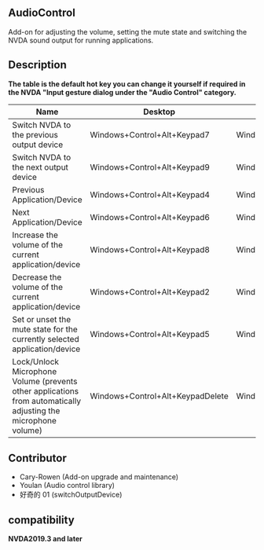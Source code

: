 ## AudioControl

Add-on for adjusting the volume, setting the mute state and switching the NVDA sound output for running applications.

## Description

**The table is the default hot key you can change it yourself if required in the NVDA "Input gesture dialog under the "Audio Control" category.**

| Name | Desktop | Laptop |
| ---- | ---- | ---- |
| Switch NVDA to the previous output device | Windows+Control+Alt+Keypad7 | Windows+Control+Alt+PageUp |
| Switch NVDA to the next output device | Windows+Control+Alt+Keypad9 | Windows+Control+Alt+PageDown | Windows+Control+Alt+PageDown
| Previous Application/Device | Windows+Control+Alt+Keypad4 | Windows+Control+Alt+Left |
| Next Application/Device | Windows+Control+Alt+Keypad6 | Windows+Control+Alt+Right |
| Increase the volume of the current application/device | Windows+Control+Alt+Keypad8 | Windows+Control+Alt+Up |
| Decrease the volume of the current application/device | Windows+Control+Alt+Keypad2 | Windows+Control+Alt+Down |
| Set or unset the mute state for the currently selected application/device | Windows+Control+Alt+Keypad5 | Windows+Control+Alt+M |
| Lock/Unlock Microphone Volume (prevents other applications from automatically adjusting the microphone volume) | Windows+Control+Alt+KeypadDelete | Windows+Control+Alt+Period |

## Contributor

- Cary-Rowen (Add-on upgrade and maintenance)
- Youlan (Audio control library)
- 好奇的 01 (switchOutputDevice)

## compatibility
**NVDA2019.3 and later**

